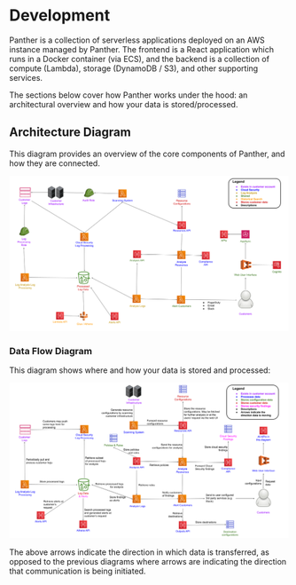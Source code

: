 # Development

Panther is a collection of serverless applications deployed on an AWS instance managed by Panther. The frontend is a React application which runs in a Docker container (via ECS), and the backend is a collection of compute (Lambda), storage (DynamoDB / S3), and other supporting services.

The sections below cover how Panther works under the hood: an architectural overview and how your data is stored/processed.

## Architecture Diagram

This diagram provides an overview of the core components of Panther, and how they are connected.

![High level architecture diagram](<../../../.gitbook/assets/development-arch-diagram (8) (8) (9) (6) (1).png>)

### Data Flow Diagram

This diagram shows where and how your data is stored and processed:

![Data flow diagram](<../../../.gitbook/assets/development-data-flow-diagram (8) (8) (1) (6).png>)

The above arrows indicate the direction in which data is transferred, as opposed to the previous diagrams where arrows are indicating the direction that communication is being initiated.
